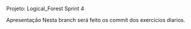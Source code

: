 Projeto: Logical_Forest Sprint 4

Apresentação
Nesta branch será feito os commit dos exercicios diarios.
